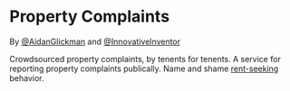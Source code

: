 # Property Complaints
By [@AidanGlickman](https://github.com/AidanGlickman) and [@InnovativeInventor](https://github.com/InnovativeInventor)

Crowdsourced property complaints, by tenents for tenents.
A service for reporting property complaints publically.
Name and shame [rent-seeking](https://en.wikipedia.org/wiki/Rent-seeking) behavior.
